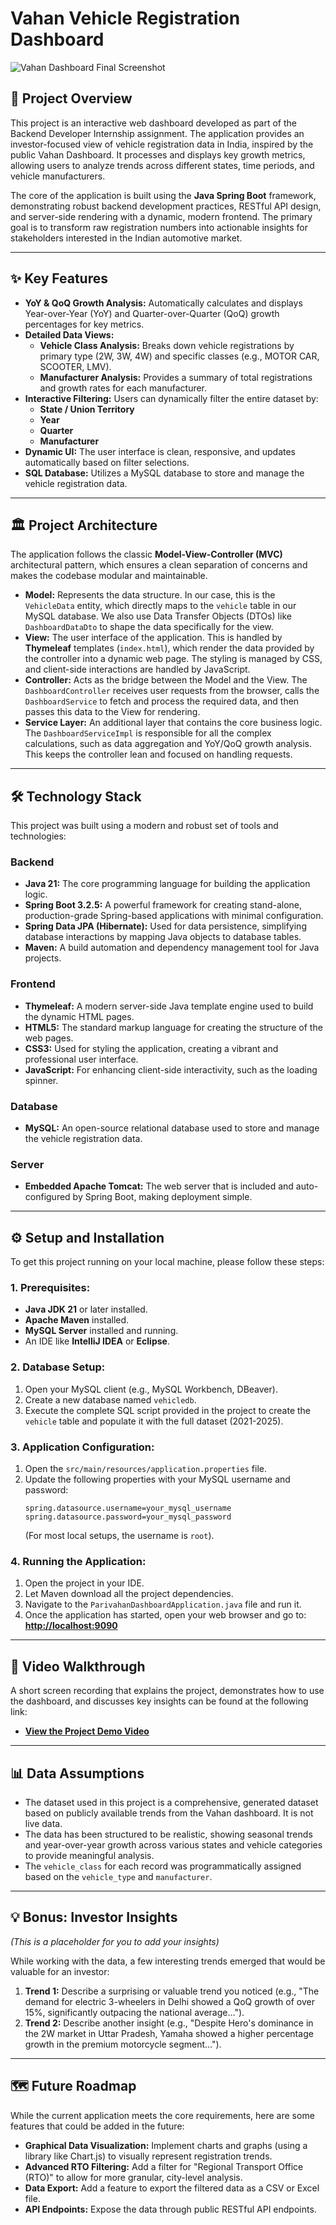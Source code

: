 # Vahan Vehicle Registration Dashboard

![Vahan Dashboard Final Screenshot](https://i.imgur.com/05ebed.png)

## 🚀 Project Overview

This project is an interactive web dashboard developed as part of the Backend Developer Internship assignment. The application provides an investor-focused view of vehicle registration data in India, inspired by the public Vahan Dashboard. It processes and displays key growth metrics, allowing users to analyze trends across different states, time periods, and vehicle manufacturers.

The core of the application is built using the **Java Spring Boot** framework, demonstrating robust backend development practices, RESTful API design, and server-side rendering with a dynamic, modern frontend. The primary goal is to transform raw registration numbers into actionable insights for stakeholders interested in the Indian automotive market.

---

## ✨ Key Features

- **YoY & QoQ Growth Analysis:** Automatically calculates and displays Year-over-Year (YoY) and Quarter-over-Quarter (QoQ) growth percentages for key metrics.
- **Detailed Data Views:**
    - **Vehicle Class Analysis:** Breaks down vehicle registrations by primary type (2W, 3W, 4W) and specific classes (e.g., MOTOR CAR, SCOOTER, LMV).
    - **Manufacturer Analysis:** Provides a summary of total registrations and growth rates for each manufacturer.
- **Interactive Filtering:** Users can dynamically filter the entire dataset by:
    - **State / Union Territory**
    - **Year**
    - **Quarter**
    - **Manufacturer**
- **Dynamic UI:** The user interface is clean, responsive, and updates automatically based on filter selections.
- **SQL Database:** Utilizes a MySQL database to store and manage the vehicle registration data.

---
## 🏛️ Project Architecture

The application follows the classic **Model-View-Controller (MVC)** architectural pattern, which ensures a clean separation of concerns and makes the codebase modular and maintainable.

* **Model:** Represents the data structure. In our case, this is the `VehicleData` entity, which directly maps to the `vehicle` table in our MySQL database. We also use Data Transfer Objects (DTOs) like `DashboardDataDto` to shape the data specifically for the view.
* **View:** The user interface of the application. This is handled by **Thymeleaf** templates (`index.html`), which render the data provided by the controller into a dynamic web page. The styling is managed by CSS, and client-side interactions are handled by JavaScript.
* **Controller:** Acts as the bridge between the Model and the View. The `DashboardController` receives user requests from the browser, calls the `DashboardService` to fetch and process the required data, and then passes this data to the View for rendering.
* **Service Layer:** An additional layer that contains the core business logic. The `DashboardServiceImpl` is responsible for all the complex calculations, such as data aggregation and YoY/QoQ growth analysis. This keeps the controller lean and focused on handling requests.

---

## 🛠️ Technology Stack

This project was built using a modern and robust set of tools and technologies:

### **Backend**
- **Java 21:** The core programming language for building the application logic.
- **Spring Boot 3.2.5:** A powerful framework for creating stand-alone, production-grade Spring-based applications with minimal configuration.
- **Spring Data JPA (Hibernate):** Used for data persistence, simplifying database interactions by mapping Java objects to database tables.
- **Maven:** A build automation and dependency management tool for Java projects.

### **Frontend**
- **Thymeleaf:** A modern server-side Java template engine used to build the dynamic HTML pages.
- **HTML5:** The standard markup language for creating the structure of the web pages.
- **CSS3:** Used for styling the application, creating a vibrant and professional user interface.
- **JavaScript:** For enhancing client-side interactivity, such as the loading spinner.

### **Database**
- **MySQL:** An open-source relational database used to store and manage the vehicle registration data.

### **Server**
- **Embedded Apache Tomcat:** The web server that is included and auto-configured by Spring Boot, making deployment simple.

---

## ⚙️ Setup and Installation

To get this project running on your local machine, please follow these steps:

### **1. Prerequisites:**
- **Java JDK 21** or later installed.
- **Apache Maven** installed.
- **MySQL Server** installed and running.
- An IDE like **IntelliJ IDEA** or **Eclipse**.

### **2. Database Setup:**
1.  Open your MySQL client (e.g., MySQL Workbench, DBeaver).
2.  Create a new database named `vehicledb`.
3.  Execute the complete SQL script provided in the project to create the `vehicle` table and populate it with the full dataset (2021-2025).

### **3. Application Configuration:**
1.  Open the `src/main/resources/application.properties` file.
2.  Update the following properties with your MySQL username and password:
    ```properties
    spring.datasource.username=your_mysql_username
    spring.datasource.password=your_mysql_password
    ```
    (For most local setups, the username is `root`).

### **4. Running the Application:**
1.  Open the project in your IDE.
2.  Let Maven download all the project dependencies.
3.  Navigate to the `ParivahanDashboardApplication.java` file and run it.
4.  Once the application has started, open your web browser and go to:
    **[http://localhost:9090](http://localhost:9090)**

---

## 🎥 Video Walkthrough

A short screen recording that explains the project, demonstrates how to use the dashboard, and discusses key insights can be found at the following link:

- **[View the Project Demo Video](https://drive.google.com/file/d/1jtO7-0o1eIslqvV_3bVo2tvj-o0Aw_Ti/view?usp=drive_link)**

---

## 📊 Data Assumptions

- The dataset used in this project is a comprehensive, generated dataset based on publicly available trends from the Vahan dashboard. It is not live data.
- The data has been structured to be realistic, showing seasonal trends and year-over-year growth across various states and vehicle categories to provide meaningful analysis.
- The `vehicle_class` for each record was programmatically assigned based on the `vehicle_type` and `manufacturer`.

---

## 💡 Bonus: Investor Insights

*(This is a placeholder for you to add your insights)*

While working with the data, a few interesting trends emerged that would be valuable for an investor:

1.  **Trend 1:** Describe a surprising or valuable trend you noticed (e.g., "The demand for electric 3-wheelers in Delhi showed a QoQ growth of over 15%, significantly outpacing the national average...").
2.  **Trend 2:** Describe another insight (e.g., "Despite Hero's dominance in the 2W market in Uttar Pradesh, Yamaha showed a higher percentage growth in the premium motorcycle segment...").

---

## 🗺️ Future Roadmap

While the current application meets the core requirements, here are some features that could be added in the future:

- **Graphical Data Visualization:** Implement charts and graphs (using a library like Chart.js) to visually represent registration trends.
- **Advanced RTO Filtering:** Add a filter for "Regional Transport Office (RTO)" to allow for more granular, city-level analysis.
- **Data Export:** Add a feature to export the filtered data as a CSV or Excel file.
- **API Endpoints:** Expose the data through public RESTful API endpoints.
